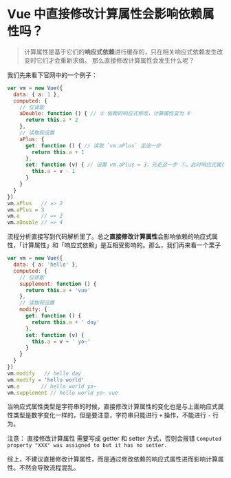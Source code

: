# Vue 中直接修改计算属性会影响依赖属性吗？
> 计算属性是基于它们的**响应式依赖**进行缓存的，只在相关响应式依赖发生改变时它们才会重新求值。
那么直接修改计算属性会发生什么呢？

我们先来看下官网中的一个例子：
```js
var vm = new Vue({
  data: { a: 1 },
  computed: {
    // 仅读取
    aDouble: function () { // ② 依赖的响应式修改，计算属性变为 4
      return this.a * 2
    },
    // 读取和设置
    aPlus: {
      get: function () { // 读取 `vm.aPlus` 走这一步
        return this.a + 1 
      },
      set: function (v) { // 设置 vm.aPlus = 3，先走这一步 ①，此时响应式属性 a 值为 2
        this.a = v - 1
      }
    }
  }
})
vm.aPlus   // => 2
vm.aPlus = 3
vm.a       // => 2
vm.aDouble // => 4
```
流程分析直接写到代码解析里了。总之**直接修改计算属性**会影响依赖的响应式属性，「计算属性」和「响应式依赖」是互相受影响的。那么，我们再来看一个栗子

```js
var vm = new Vue({
  data: { a: 'hello' },
  computed: {
    // 仅读取
    supplement: function () {
      return this.a + 'vue'
    },
    // 读取和设置
    modify: {
      get: function () {
        return this.a + ' day'
      },
      set: function (v) {
        this.a = v + ' yo~'
      }
    }
  }
})
vm.modify   // hello day
vm.modify = 'hello world'
vm.a       // hello world yo~
vm.supplement // hello world yo~ vue
```
当响应式属性类型是字符串的时候，直接修改计算属性的变化也是与上面响应式属性类型是数字变化一样的，但是要注意，字符串只能进行 `+` 操作，不能进行 `-` 行为。

注意： 直接修改计算属性 需要写成 getter 和 setter 方式，否则会报错 `Computed property "XXX" was assigned to but it has no setter.`

综上，不建议直接修改计算属性，而是通过修改依赖的响应式属性进而影响计算属性。不然会导致流程混乱。
